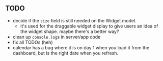 ## TODO

- decide if the `size` field is still needed on the Widget model.
  - it's used for the draggable widget display to give users an idea of the widget shape. maybe there's a better way?
- clean up `console.log`s in server/app code
- fix all TODOs (heh)
- calendar has a bug where it is on day 1 when you load it from the dashboard, but is the right date when you refresh.

